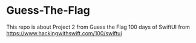 # Guess-The-Flag
This repo is about Project 2 from Guess the Flag 100 days of SwiftUI from https://www.hackingwithswift.com/100/swiftui

